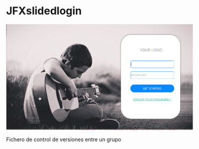 # JFXslidedlogin
![](https://github.com/atomms/JFXslidedlogin/blob/master/Slided%20Login/slidedlogin.png)

Fichero de control de versiones entre un grupo

